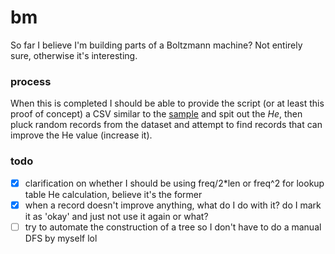 # bm

So far I believe I'm building parts of a Boltzmann machine? Not entirely sure, otherwise it's interesting.

### process

When this is completed I should be able to provide the script (or at least this proof of concept) a CSV similar to the [sample](sample.csv) and spit out the _He_, then pluck random records from the dataset and attempt to find records that can improve the He value (increase it).

### todo

- [x] clarification on whether I should be using freq/2*len or freq^2 for lookup table He calculation, believe it's the former
- [x] when a record doesn't improve anything, what do I do with it? do I mark it as 'okay' and just not use it again or what?
- [ ] try to automate the construction of a tree so I don't have to do a manual
  DFS by myself lol
